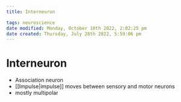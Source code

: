 ```yaml
---
title: Interneuron

tags: neuroscience
date modified: Monday, October 10th 2022, 2:02:25 pm
date created: Thursday, July 28th 2022, 5:59:06 pm
---
```


# Interneuron
- Association neuron
- [[Impulse|impulse]] moves between sensory and motor neurons
- mostly multipolar


